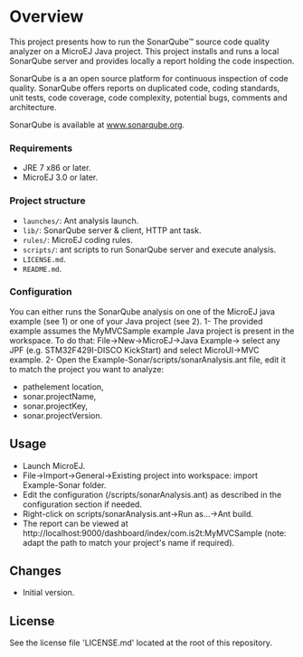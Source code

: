 # Overview
This project presents how to run the SonarQube™ source code quality analyzer on a MicroEJ Java project.
This project installs and runs a local SonarQube server and provides locally a report holding the code inspection.

SonarQube is a an open source platform for continuous inspection of code quality. SonarQube offers reports on duplicated code, coding standards, unit tests, code coverage, code complexity, potential bugs, comments and architecture.

SonarQube is available at www.sonarqube.org.

### Requirements
- JRE 7 x86 or later.
- MicroEJ 3.0 or later.

### Project structure
- `launches/`: Ant analysis launch.
- `lib/`: SonarQube server & client, HTTP ant task.
- `rules/`: MicroEJ coding rules.
- `scripts/`: ant scripts to run SonarQube server and execute analysis.
- `LICENSE.md`.
- `README.md`.

### Configuration
You can either runs the SonarQube analysis on one of the MicroEJ java example (see 1) or one of your Java project (see 2).
1- The provided example assumes the MyMVCSample example Java project is present in the workspace. To do that: File->New->MicroEJ->Java Example-> select any JPF (e.g. STM32F429I-DISCO KickStart) and select MicroUI->MVC example.
2- Open the Example-Sonar/scripts/sonarAnalysis.ant file, edit it to match the project you want to analyze:
- pathelement location,
- sonar.projectName,
- sonar.projectKey,
- sonar.projectVersion.

## Usage
- Launch MicroEJ.
- File->Import->General->Existing project into workspace: import Example-Sonar folder.
- Edit the configuration (/scripts/sonarAnalysis.ant) as described in the configuration section if needed.
- Right-click on scripts/sonarAnalysis.ant->Run as…->Ant build.
- The report can be viewed at http://localhost:9000/dashboard/index/com.is2t:MyMVCSample (note: adapt the path to match your project's name if required).

## Changes
- Initial version.

## License
See the license file 'LICENSE.md' located at the root of this repository.


